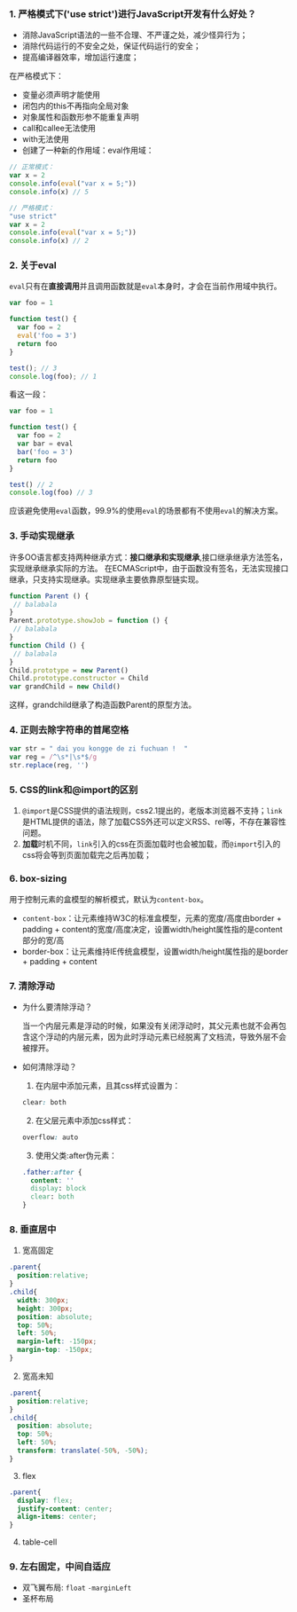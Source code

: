 ### 1. 严格模式下('use strict')进行JavaScript开发有什么好处？

- 消除JavaScript语法的一些不合理、不严谨之处，减少怪异行为；
- 消除代码运行的不安全之处，保证代码运行的安全；
- 提高编译器效率，增加运行速度；

在严格模式下：

- 变量必须声明才能使用
- 闭包内的this不再指向全局对象
- 对象属性和函数形参不能重复声明
- call和callee无法使用
- with无法使用
- 创建了一种新的作用域：eval作用域：

```js
// 正常模式：
var x = 2
console.info(eval("var x = 5;"))
console.info(x) // 5

// 严格模式：
"use strict"
var x = 2
console.info(eval("var x = 5;"))
console.info(x) // 2
```

### 2. 关于eval
`eval`只有在**直接调用**并且调用函数就是`eval`本身时，才会在当前作用域中执行。
```js
var foo = 1

function test() {
  var foo = 2
  eval('foo = 3')
  return foo
}

test(); // 3
console.log(foo); // 1
```

看这一段：
```js
var foo = 1

function test() {
  var foo = 2
  var bar = eval
  bar('foo = 3')
  return foo
}

test() // 2
console.log(foo) // 3
```
应该避免使用`eval`函数，99.9%的使用`eval`的场景都有不使用`eval`的解决方案。

### 3. 手动实现继承

许多OO语言都支持两种继承方式：**接口继承和实现继承**,接口继承继承方法签名，实现继承继承实际的方法。
在ECMAScript中，由于函数没有签名，无法实现接口继承，只支持实现继承。实现继承主要依靠原型链实现。
```js
function Parent () {
 // balabala
}
Parent.prototype.showJob = function () {
 // balabala
}
function Child () {
 // balabala
}
Child.prototype = new Parent()
Child.prototype.constructor = Child
var grandChild = new Child()
```
这样，grandchild继承了构造函数Parent的原型方法。

### 4. 正则去除字符串的首尾空格
```js
var str = " dai you kongge de zi fuchuan !  "
var reg = /^\s*|\s*$/g
str.replace(reg, '')
```

### 5. CSS的link和@import的区别

1. `@import`是CSS提供的语法规则，css2.1提出的，老版本浏览器不支持；`link`是HTML提供的语法，除了加载CSS外还可以定义RSS、rel等，不存在兼容性问题。
2. **加载**时机不同，`link`引入的css在页面加载时也会被加载，而`@import`引入的css将会等到页面加载完之后再加载；

### 6. box-sizing
用于控制元素的盒模型的解析模式，默认为`content-box`。

- `content-box`：让元素维持W3C的标准盒模型，元素的宽度/高度由border + padding + content的宽度/高度决定，设置width/height属性指的是content部分的宽/高
- border-box：让元素维持IE传统盒模型，设置width/height属性指的是border + padding + content

### 7. 清除浮动
- 为什么要清除浮动？

  当一个内层元素是浮动的时候，如果没有关闭浮动时，其父元素也就不会再包含这个浮动的内层元素，因为此时浮动元素已经脱离了文档流，导致外层不会被撑开。

- 如何清除浮动？

  1. 在内层中添加元素，且其css样式设置为：
  ```css
  clear: both
  ```
  2. 在父层元素中添加css样式：
  ```css
  overflow: auto
  ```
  3. 使用父类:after伪元素：
  ```css
  .father:after {
    content: ''
    display: block
    clear: both
  }
  ```

### 8. 垂直居中
1. 宽高固定
  ```css
  .parent{
    position:relative;
  }
  .child{
    width: 300px;
    height: 300px;
    position: absolute;
    top: 50%;
    left: 50%;
    margin-left: -150px;
    margin-top: -150px;
  }
  ```
2. 宽高未知
  ```css
  .parent{
    position:relative;
  }
  .child{
    position: absolute;
    top: 50%;
    left: 50%;
    transform: translate(-50%, -50%);
  }
  ```
3. flex
  ```css
  .parent{
    display: flex;
    justify-content: center;
    align-items: center;
  }
  ```
4. table-cell

### 9. 左右固定，中间自适应
- 双飞翼布局: `float` `-marginLeft`
- 圣杯布局

